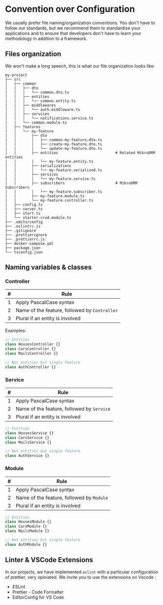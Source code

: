 # Convention over Configuration

We usually prefer file naming/organization conventions. You don't have to follow our standards, but we recommend them to standardize your applications and to ensure that developers don't have to learn your methodology in addition to a framework.

## Files organization

We won't make a long speech, this is what our file organization looks like:

```
my-project
├── src
|   ├── common
|   |   ├── dto
|   |   |   └── common.dto.ts
|   |   ├── entities
|   |   |   └── common.entity.ts
|   |   ├── middlewares
|   |   |   └── auth.middleware.ts
|   |   ├── services
|   |   |   └── notifications.service.ts
|   |   └── common.module.ts
|   ├── features
|   |   └── my-feature
|   |       ├── dto
|   |       |   ├── common-my-feature.dto.ts
|   |       |   ├── create-my-feature.dto.ts
|   |       |   └── update-my-feature.dto.ts
|   |       ├── entities                          # Related MikroORM entities
|   |       |   └── my-feature.entity.ts
|   |       ├── serializations
|   |       |   └── my-feature.serialized.ts
|   |       ├── services
|   |       |   └── my-feature.service.ts
|   |       ├── subscribers                       # MikroORM Subscribers
|   |       |   └── my-feature.subscriber.ts
|   |       ├── my-feature.module.ts
|   |       └── my-feature.controller.ts
|   ├── config.ts
|   ├── server.ts
|   ├── start.ts
|   └── starter-crud.module.ts
├── .editorconfig
├── .eslintrc.js
├── .gitignore
├── .prettierignore
├── .prettierrc.js
├── docker-compose.yml
├── package.json
└── tsconfig.json
```

## Naming variables & classes

### Controller

| # | Rule |
| - | ---- |
| 1 | Apply PascalCase syntax |
| 2 | Name of the feature, followed by `Controller` |
| 3 | Plural if an entity is involved |

Examples:
```typescript
// Entities
class HousesController {}
class CarsController {}
class MailsController {}

// Not entities but single feature
class AuthController {}
```

### Service

| # | Rule |
| - | ---- |
| 1 | Apply PascalCase syntax |
| 2 | Name of the feature, followed by `Service` |
| 3 | Plural if an entity is involved |

```typescript
// Entities
class HousesService {}
class CarsService {}
class MailsService {}

// Not entities but single feature
class AuthService {}
```

### Module

| # | Rule |
| - | ---- |
| 1 | Apply PascalCase syntax |
| 2 | Name of the feature, followed by `Module` |
| 3 | Plural if an entity is involved |

```typescript
// Entities
class HousesModule {}
class CarsModule {}
class MailsModule {}

// Not entities but single feature
class AuthModule {}
```

## Linter & VSCode Extensions

In our projects, we have implemented `eslint` with a particular configuration of prettier, very opiniated. We invite you to use the extensions on Vscode :
- ESLint
- Prettier - Code Formatter
- EditorConfig for VS Code
